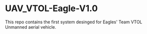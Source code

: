 # UAV_VTOL-Eagle-V1.0
This repo contains the first system desinged for Eagles' Team VTOL Unmanned aerial vehicle.
